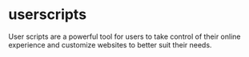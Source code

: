 # userscripts

User scripts are a powerful tool for users to take control of their online experience and customize websites to better suit their needs.
